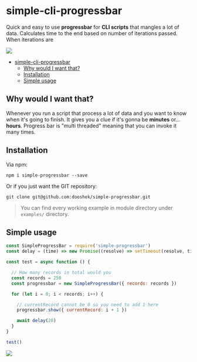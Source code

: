 # simple-cli-progressbar

Quick and easy to use **progressbar** for **CLI scripts** that mangles a lot of data. Calculates time to the end based on number of iterations passed. When iterations are  

![](https://res.cloudinary.com/dooshekln/image/upload/v1590338153/npmjs/simple-cli-progressbar/example-header_wfxzvr.gif)

- [simple-cli-progressbar](#simple-cli-progressbar)
  - [Why would I want that?](#why-would-i-want-that)
  - [Installation](#installation)
  - [Simple usage](#simple-usage)

## Why would I want that?
Whenever you run a script that process a lot of data and you want to know when it's going to finish. It gives you a clue if it's gonna be **minutes** or... **hours**. Progress bar is "multi threaded" meaning that you can invoke it many times.

## Installation

Via npm:

```
npm i simple-progressbar --save
```

Or if you just want the GIT repository:

```
git clone git@github.com:dooshek/simple-progressbar.git
```

> You can find every working example in module directory under `examples/` directory.

## Simple usage
```javascript
const SimpleProgressBar = require('simple-progressbar')
const delay = (time) => new Promise((resolve) => setTimeout(resolve, time))

const test = async function () {

  // How many records in total would you 
  const records = 250
  const progressbar = new SimpleProgressBar({ records: records })

  for (let i = 0; i < records; i++) {

    // currentRecord cannot be 0 so you need to add 1 here
    progressbar.show({ currentRecord: i + 1 })

    await delay(20)
  }
}

test()
```
![](https://res.cloudinary.com/dooshekln/image/upload/v1590338154/npmjs/simple-cli-progressbar/example1_udhiya.gif)

